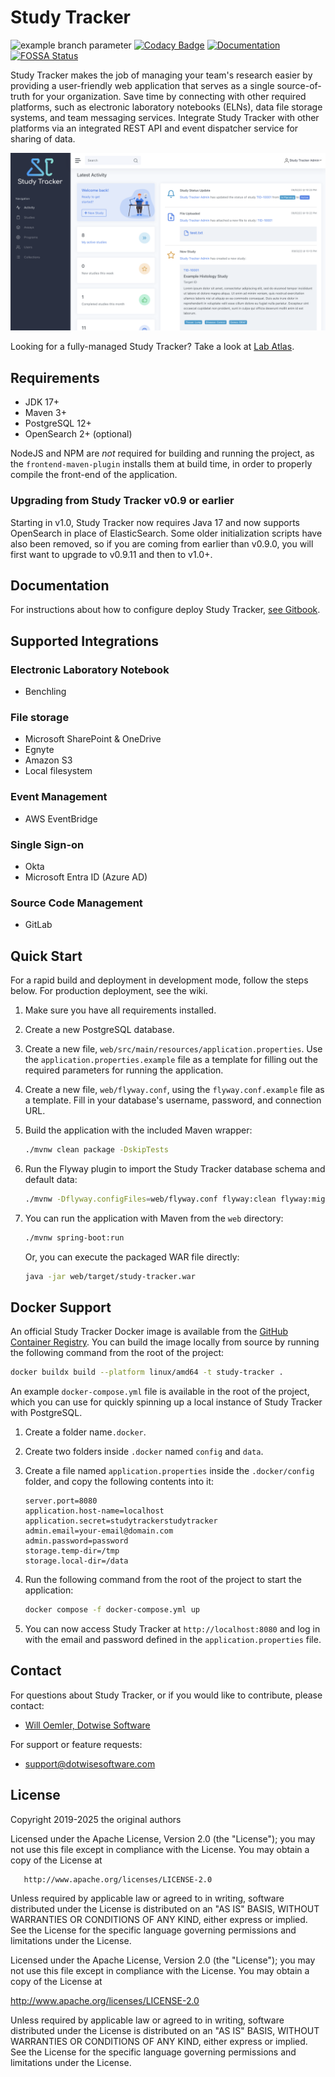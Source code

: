 # Study Tracker

![example branch parameter](https://github.com/Study-Tracker/Study-Tracker/actions/workflows/build-and-test.yml/badge.svg?branch=main)
[![Codacy Badge](https://app.codacy.com/project/badge/Grade/ff2b66794fc540d5a74bda46d5913d37)](https://www.codacy.com/gh/Study-Tracker/Study-Tracker/dashboard?utm_source=github.com&amp;utm_medium=referral&amp;utm_content=Study-Tracker/Study-Tracker&amp;utm_campaign=Badge_Grade)
[![Documentation](https://img.shields.io/badge/GitBook-Documentation-lightblue?logo=gitbook)](https://study-tracker.gitbook.io/documentation/)
[![FOSSA Status](https://app.fossa.com/api/projects/git%2Bgithub.com%2FStudy-Tracker%2FStudy-Tracker.svg?type=shield)](https://app.fossa.com/projects/git%2Bgithub.com%2FStudy-Tracker%2FStudy-Tracker?ref=badge_shield)

Study Tracker makes the job of managing your team's research easier by providing a user-friendly web
application that serves as a single source-of-truth for your organization. Save time by
connecting with other required platforms, such as electronic laboratory notebooks (ELNs), data file
storage systems, and team messaging services. Integrate Study Tracker with other platforms via an
integrated REST API and event dispatcher service for sharing of data.

![Study Tracker front page](media/front-page.png)

Looking for a fully-managed Study Tracker? Take a look at [Lab Atlas](https://labatlas.com). 

## Requirements

- JDK 17+
- Maven 3+
- PostgreSQL 12+
- OpenSearch 2+ (optional)

NodeJS and NPM are *not* required for building and running the project, as the
`frontend-maven-plugin` installs them at build time, in order to properly compile the front-end of
the application.

### Upgrading from Study Tracker v0.9 or earlier

Starting in v1.0, Study Tracker now requires Java 17 and now supports OpenSearch in place of 
ElasticSearch. Some older initialization scripts have also been removed, so if you are coming 
from earlier than v0.9.0, you will first want to upgrade to v0.9.11 and then to v1.0+.

## Documentation

For instructions about how to configure deploy Study
Tracker, [see Gitbook](https://study-tracker.gitbook.io/documentation/).

## Supported Integrations

### Electronic Laboratory Notebook

- Benchling

### File storage

- Microsoft SharePoint & OneDrive
- Egnyte
- Amazon S3
- Local filesystem

### Event Management

- AWS EventBridge

### Single Sign-on

- Okta
- Microsoft Entra ID (Azure AD)

### Source Code Management

- GitLab

## Quick Start

For a rapid build and deployment in development mode, follow the steps below. For production deployment, see the wiki.

1. Make sure you have all requirements installed.
2. Create a new PostgreSQL database.
3. Create a new file, `web/src/main/resources/application.properties`. Use the
   `application.properties.example` file as a template for filling out the required parameters for
   running the application.
4. Create a new file, `web/flyway.conf`, using the `flyway.conf.example` file as a template. Fill in
   your database's username, password, and connection URL.
5. Build the application with the included Maven wrapper:

    ```bash
    ./mvnw clean package -DskipTests
    ```

6. Run the Flyway plugin to import the Study Tracker database schema and default data:

   ```bash
   ./mvnw -Dflyway.configFiles=web/flyway.conf flyway:clean flyway:migrate
   ```

7. You can run the application with Maven from the `web` directory:

   ```bash
   ./mvnw spring-boot:run 
   ```

   Or, you can execute the packaged WAR file directly:

   ```bash
   java -jar web/target/study-tracker.war
   ```

## Docker Support

An official Study Tracker Docker image is available from the [GitHub Container Registry](https://github.com/Study-Tracker/Study-Tracker/pkgs/container/study-tracker). 
You can build the image locally from source by running the following command from the root of the project:

```bash
docker buildx build --platform linux/amd64 -t study-tracker .
```

An example `docker-compose.yml` file is available in the root of the project, which you can use 
for quickly spinning up a local instance of Study Tracker with PostgreSQL. 
1. Create a folder name`.docker`.
2. Create two folders inside `.docker` named `config` and `data`.
3. Create a file named `application.properties` inside the `.docker/config` folder, and copy the 
   following contents into it:
   ```properties
   server.port=8080
   application.host-name=localhost
   application.secret=studytrackerstudytracker
   admin.email=your-email@domain.com
   admin.password=password
   storage.temp-dir=/tmp
   storage.local-dir=/data
   ```
4. Run the following command from the root of the project to start the application:

   ```bash
   docker compose -f docker-compose.yml up
   ```
5. You can now access Study Tracker at `http://localhost:8080` and log in with the email and 
   password defined in the `application.properties` file.

## Contact

For questions about Study Tracker, or if you would like to contribute, please contact:

- [Will Oemler, Dotwise Software](mailto:will@dotwisesoftware.com)

For support or feature requests:

- [support@dotwisesoftware.com](mailto:support@dotwisesoftware.com)

## License

Copyright 2019-2025 the original authors

Licensed under the Apache License, Version 2.0 (the "License"); you may not use this file except in
compliance with the License. You may obtain a copy of the License at

       http://www.apache.org/licenses/LICENSE-2.0

Unless required by applicable law or agreed to in writing, software distributed under the License is
distributed on an "AS IS" BASIS, WITHOUT WARRANTIES OR CONDITIONS OF ANY KIND, either express or
implied. See the License for the specific language governing permissions and limitations under the
License.

Licensed under the Apache License, Version 2.0 (the "License"); you may not use this file except in
compliance with the License. You may obtain a copy of the License at

http://www.apache.org/licenses/LICENSE-2.0

Unless required by applicable law or agreed to in writing, software distributed under the License is
distributed on an "AS IS" BASIS, WITHOUT WARRANTIES OR CONDITIONS OF ANY KIND, either express or
implied. See the License for the specific language governing permissions and limitations under the
License.
